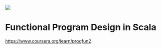 ![](https://coursera-university-assets.s3.amazonaws.com/01/a5c9c211331132096e7ba9942dbd51/square_epfl_400.png)
# Functional Program Design in Scala

https://www.coursera.org/learn/progfun2
